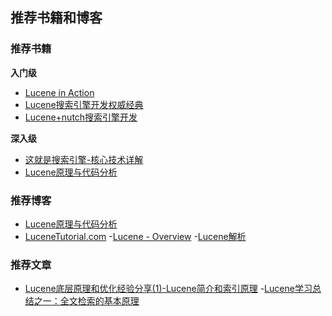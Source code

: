 ## 推荐书籍和博客

### 推荐书籍

**入门级**

- [Lucene in Action](http://download.csdn.net/download/leeshuqing/9467808)
- [Lucene搜索引擎开发权威经典](http://download.csdn.net/download/w397090770/5870835)
- [Lucene+nutch搜索引擎开发](http://www.jb51.net/books/78216.html)

**深入级**

- [这就是搜索引擎-核心技术详解](http://vdisk.weibo.com/s/lbJgK/1356045274)
- [Lucene原理与代码分析](http://vdisk.weibo.com/s/uIDuXCbSC3Ob8?from=page_100505_profile&wvr=6)





### 推荐博客

- [Lucene原理与代码分析](https://www.cnblogs.com/forfuture1978/category/300665.html)
- [LuceneTutorial.com](http://lucenetutorial.com/)
 -[Lucene - Overview](https://www.tutorialspoint.com/lucene/lucene_overview.htm)
 -[Lucene解析](https://zhuanlan.zhihu.com/p/35469104)


### 推荐文章

- [Lucene底层原理和优化经验分享(1)-Lucene简介和索引原理](http://blog.csdn.net/njpjsoftdev/article/details/54015485)
-[Lucene学习总结之一：全文检索的基本原理](http://blog.csdn.net/forfuture1978/article/details/4711308)
